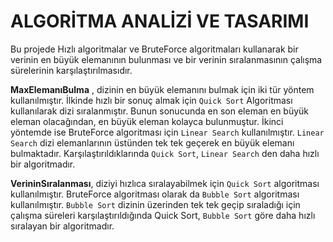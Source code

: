 # ALGORİTMA ANALİZİ VE TASARIMI

Bu projede Hızlı algoritmalar ve BruteForce algoritmaları kullanarak bir verinin en büyük elemanının bulunması ve bir verinin sıralanmasının çalışma sürelerinin karşılaştırılmasıdır.

**MaxElemanıBulma** , dizinin en büyük elemanını bulmak için iki tür yöntem kullanılmıştır. İlkinde hızlı bir sonuç almak için `Quick Sort` Algoritması kullanılarak dizi sıralanmıştır. Bunun sonucunda en son eleman en büyük eleman olacağından, en büyük eleman kolayca bulunmuştur. İkinci yöntemde ise BruteForce algoritması için `Linear Search` kullanılmıştır. `Linear Search` dizi elemanlarının üstünden tek tek geçerek en büyük elemanı bulmaktadır. Karşılaştırıldıklarında `Quick Sort`, `Linear Search` den daha hızlı bir algoritmadır.

**VerininSıralanması**, diziyi hızlıca sıralayabilmek için `Quick Sort` algoritması kullanılmıştır. BruteForce algoritması olarak da `Bubble Sort` algoritması kullanılmıştır. `Bubble Sort` dizinin üzerinden tek tek geçip sıraladığı için çalışma süreleri karşılaştırıldığında Quick Sort, `Bubble Sort` göre daha hızlı sıralayan bir algoritmadır.
